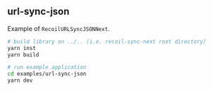 ## url-sync-json

Example of `RecoilURLSyncJSONNext`.

```bash
# build library on ../.. (i.e. recoil-sync-next root directory)
yarn inst
yarn build

# run example application
cd examples/url-sync-json
yarn dev
```

